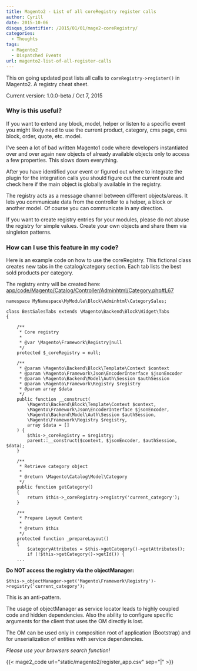 ```yaml
---
title: Magento2 - List of all coreRegistry register calls
author: Cyrill
date: 2015-10-06
disqus_identifier: /2015/01/01/mage2-coreRegistry/
categories:
  - Thoughts
tags:
  - Magento2
  - Dispatched Events
url: magento2-list-of-all-register-calls  
---
```


This on going updated post lists all calls to `coreRegistry->register()` in Magento2. A registry cheat sheet.

Current version: 1.0.0-beta / Oct 7, 2015

<!--more-->

### Why is this useful?

If you want to extend any block, model, helper or listen to a specific event you might likely need to use
the current product, category, cms page, cms block, order, quote, etc. model.

I've seen a lot of bad written Magento1 code where developers instantiated over and over again new
objects of already available objects only to access a few properties. This slows down everything.

After you have identified your event or figured out where to integrate the plugin for the integration calls
you should figure out the current route and check here if the main object is globally available in the registry.

The registry acts as a message channel between different objects/areas. It lets you communicate data from the
controller to a helper, a block or another model. Of course you can communicate in any direction.

If you want to create registry entries for your modules, please do not abuse the registry for simple values. 
Create your own objects and share them via singleton patterns.

### How can I use this feature in my code?

Here is an example code on how to use the coreRegistry. This fictional class creates
new tabs in the catalog/category section. Each tab lists the best sold products per category.

The registry entry will be created here: 
[app/code/Magento/Catalog/Controller/Adminhtml/Category.php#L67](https://github.com/magento/magento2/tree/0.42.0-beta2/app/code/Magento/Catalog/Controller/Adminhtml/Category.php#L67)

```
namespace MyNamespace\MyModule\Block\Adminhtml\CategorySales;

class BestSalesTabs extends \Magento\Backend\Block\Widget\Tabs
{

    /**
     * Core registry
     *
     * @var \Magento\Framework\Registry|null
     */
    protected $_coreRegistry = null;

    /**
     * @param \Magento\Backend\Block\Template\Context $context
     * @param \Magento\Framework\Json\EncoderInterface $jsonEncoder
     * @param \Magento\Backend\Model\Auth\Session $authSession
     * @param \Magento\Framework\Registry $registry
     * @param array $data
     */
    public function __construct(
        \Magento\Backend\Block\Template\Context $context,
        \Magento\Framework\Json\EncoderInterface $jsonEncoder,
        \Magento\Backend\Model\Auth\Session $authSession,
        \Magento\Framework\Registry $registry,
        array $data = []
    ) {
        $this->_coreRegistry = $registry;
        parent::__construct($context, $jsonEncoder, $authSession, $data);
    }

    /**
     * Retrieve category object
     *
     * @return \Magento\Catalog\Model\Category
     */
    public function getCategory()
    {
        return $this->_coreRegistry->registry('current_category');
    }

    /**
     * Prepare Layout Content
     *
     * @return $this
     */
    protected function _prepareLayout()
    {
        $categoryAttributes = $this->getCategory()->getAttributes();
        if (!$this->getCategory()->getId()) {
    ...
```

**Do NOT access the registry via the objectManager:**

```
$this->_objectManager->get('Magento\Framework\Registry')->registry('current_category');
```

This is an anti-pattern. 

The usage of objectManager as service locator leads to highly coupled code and hidden dependencies. Also the 
ability to configure specific arguments for the client that uses the OM directly is lost.

The OM can be used only in composition root of application (Bootstrap) and for unserialization of 
entities with service dependencies.

*Please use your browsers search function!*

{{< mage2_code url="static/magento2/register_app.csv" sep="|" >}}

